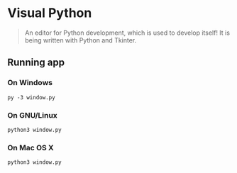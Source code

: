 # Visual Python

> An editor for Python development, which is used to develop itself!
It is being written with Python and Tkinter.

## Running app

### On Windows

```shell
py -3 window.py
```

### On GNU/Linux

```shell
python3 window.py
```

### On Mac OS X

```shell
python3 window.py
```
